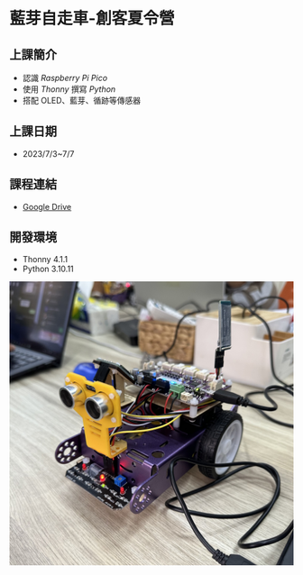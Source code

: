 # 藍芽自走車-創客夏令營

## 上課簡介
  * 認識 _Raspberry Pi Pico_ 
  * 使用 _Thonny_ 撰寫 _Python_
  * 搭配 OLED、藍芽、循跡等傳感器

## 上課日期  
 * 2023/7/3~7/7

## 課程連結
  * [Google Drive](https://drive.google.com/drive/u/1/folders/1zn8TNLiltXHVvuN02wAW3QgiqbFKKlrb)

## 開發環境
* Thonny 4.1.1
* Python 3.10.11

![image](png/Car.jpg)
